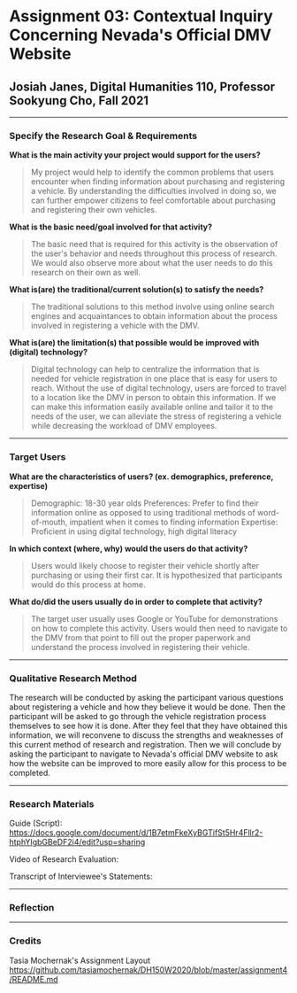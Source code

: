 # Assignment 03: Contextual Inquiry Concerning Nevada's Official DMV Website

## Josiah Janes, Digital Humanities 110, Professor Sookyung Cho, Fall 2021

---

### Specify the Research Goal & Requirements
**What is the main activity your project would support for the users?**
>My project would help to identify the common problems that users encounter when finding information about purchasing and registering a vehicle. By understanding the difficulties involved in doing so, we can further empower citizens to feel comfortable about purchasing and registering their own vehicles.

**What is the basic need/goal involved for that activity?**
>The basic need that is required for this activity is the observation of the user's behavior and needs throughout this process of research. We would also observe more about what the user needs to do this research on their own as well.

**What is(are) the traditional/current solution(s) to satisfy the needs?**
>The traditional solutions to this method involve using online search engines and acquaintances to obtain information about the process involved in registering a vehicle with the DMV.

**What is(are) the limitation(s) that possible would be improved with (digital) technology?**
>Digital technology can help to centralize the information that is needed for vehicle registration in one place that is easy for users to reach. Without the use of digital technology, users are forced to travel to a location like the DMV in person to obtain this information. If we can make this information easily available online and tailor it to the needs of the user, we can alleviate the stress of registering a vehicle while decreasing the workload of DMV employees.

---

### Target Users

**What are the characteristics of users? (ex. demographics, preference, expertise)**
>Demographic: 18-30 year olds
>Preferences: Prefer to find their information online as opposed to using traditional methods of word-of-mouth, impatient when it comes to finding information
>Expertise: Proficient in using digital technology, high digital literacy

**In which context (where, why) would the users do that activity?**
>Users would likely choose to register their vehicle shortly after purchasing or using their first car. It is hypothesized that participants would do this process at home.

**What do/did the users usually do in order to complete that activity?**
>The target user usually uses Google or YouTube for demonstrations on how to complete this activity. Users would then need to navigate to the DMV from that point to fill out the proper paperwork and understand the process involved in registering their vehicle.

---

### Qualitative Research Method
The research will be conducted by asking the participant various questions about registering a vehicle and how they believe it would be done. Then the participant will be asked to go through the vehicle registration process themselves to see how it is done. After they feel that they have obtained this information, we will reconvene to discuss the strengths and weaknesses of this current method of research and registration. Then we will conclude by asking the participant to navigate to Nevada's official DMV website to ask how the website can be improved to more easily allow for this process to be completed.

---

### Research Materials

Guide (Script): https://docs.google.com/document/d/1B7etmFkeXyBGTifSt5Hr4Fllr2-htphYIgbGBeDF2i4/edit?usp=sharing

Video of Research Evaluation:

Transcript of Interviewee's Statements:

---

### Reflection

---

### Credits
Tasia Mochernak's Assignment Layout
https://github.com/tasiamochernak/DH150W2020/blob/master/assignment4/README.md
